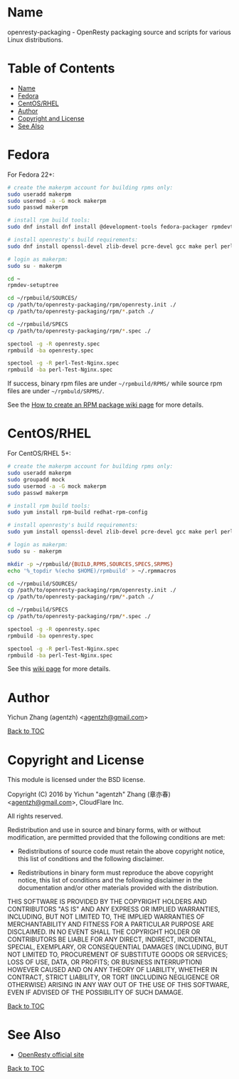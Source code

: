 Name
====

openresty-packaging - OpenResty packaging source and scripts for various Linux distributions.

Table of Contents
=================

* [Name](#name)
* [Fedora](#fedora)
* [CentOS/RHEL](#centosrhel)
* [Author](#author)
* [Copyright and License](#copyright-and-license)
* [See Also](#see-also)

Fedora
======

For Fedora 22+:

```bash
# create the makerpm account for building rpms only:
sudo useradd makerpm
sudo usermod -a -G mock makerpm
sudo passwd makerpm

# install rpm build tools:
sudo dnf install dnf install @development-tools fedora-packager rpmdevtools

# install openresty's build requirements:
sudo dnf install openssl-devel zlib-devel pcre-devel gcc make perl perl-Data-Dumper

# login as makerpm:
sudo su - makerpm

cd ~
rpmdev-setuptree

cd ~/rpmbuild/SOURCES/
cp /path/to/openresty-packaging/rpm/openresty.init ./
cp /path/to/openresty-packaging/rpm/*.patch ./

cd ~/rpmbuild/SPECS
cp /path/to/openresty-packaging/rpm/*.spec ./

spectool -g -R openresty.spec
rpmbuild -ba openresty.spec

spectool -g -R perl-Test-Nginx.spec
rpmbuild -ba perl-Test-Nginx.spec
```

If success, binary rpm files are under `~/rpmbuild/RPMS/` while source rpm files are under
`~/rpmbuld/SRPMS/`.

See the [How to create an RPM package wiki page](https://fedoraproject.org/wiki/How_to_create_an_RPM_package) for more details.

CentOS/RHEL
===========

For CentOS/RHEL 5+:

```bash
# create the makerpm account for building rpms only:
sudo useradd makerpm
sudo groupadd mock
sudo usermod -a -G mock makerpm
sudo passwd makerpm

# install rpm build tools:
sudo yum install rpm-build redhat-rpm-config

# install openresty's build requirements:
sudo yum install openssl-devel zlib-devel pcre-devel gcc make perl perl-Data-Dumper

# login as makerpm:
sudo su - makerpm

mkdir -p ~/rpmbuild/{BUILD,RPMS,SOURCES,SPECS,SRPMS}
echo '%_topdir %(echo $HOME)/rpmbuild' > ~/.rpmmacros

cd ~/rpmbuild/SOURCES/
cp /path/to/openresty-packaging/rpm/openresty.init ./
cp /path/to/openresty-packaging/rpm/*.patch ./

cd ~/rpmbuild/SPECS
cp /path/to/openresty-packaging/rpm/*.spec ./

spectool -g -R openresty.spec
rpmbuild -ba openresty.spec

spectool -g -R perl-Test-Nginx.spec
rpmbuild -ba perl-Test-Nginx.spec
```

See this [wiki page](https://wiki.centos.org/HowTos/SetupRpmBuildEnvironment) for more details.

Author
======

Yichun Zhang (agentzh) &lt;agentzh@gmail.com&gt;

[Back to TOC](#table-of-contents)

Copyright and License
=====================

This module is licensed under the BSD license.

Copyright (C) 2016 by Yichun "agentzh" Zhang (章亦春) &lt;agentzh@gmail.com&gt;, CloudFlare Inc.

All rights reserved.

Redistribution and use in source and binary forms, with or without modification, are permitted provided that the following conditions are met:

* Redistributions of source code must retain the above copyright notice, this list of conditions and the following disclaimer.

* Redistributions in binary form must reproduce the above copyright notice, this list of conditions and the following disclaimer in the documentation and/or other materials provided with the distribution.

THIS SOFTWARE IS PROVIDED BY THE COPYRIGHT HOLDERS AND CONTRIBUTORS "AS IS" AND ANY EXPRESS OR IMPLIED WARRANTIES, INCLUDING, BUT NOT LIMITED TO, THE IMPLIED WARRANTIES OF MERCHANTABILITY AND FITNESS FOR A PARTICULAR PURPOSE ARE DISCLAIMED. IN NO EVENT SHALL THE COPYRIGHT HOLDER OR CONTRIBUTORS BE LIABLE FOR ANY DIRECT, INDIRECT, INCIDENTAL, SPECIAL, EXEMPLARY, OR CONSEQUENTIAL DAMAGES (INCLUDING, BUT NOT LIMITED TO, PROCUREMENT OF SUBSTITUTE GOODS OR SERVICES; LOSS OF USE, DATA, OR PROFITS; OR BUSINESS INTERRUPTION) HOWEVER CAUSED AND ON ANY THEORY OF LIABILITY, WHETHER IN CONTRACT, STRICT LIABILITY, OR TORT (INCLUDING NEGLIGENCE OR OTHERWISE) ARISING IN ANY WAY OUT OF THE USE OF THIS SOFTWARE, EVEN IF ADVISED OF THE POSSIBILITY OF SUCH DAMAGE.

[Back to TOC](#table-of-contents)

See Also
========

* [OpenResty official site](https://openresty.org/)

[Back to TOC](#table-of-contents)

